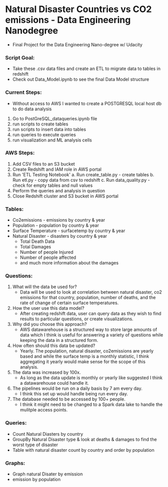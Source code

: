 # Natural Disaster Countries vs CO2 emissions - Data Engineering Nanodegree
- Final Project for the Data Engineering Nano-degree w/ Udacity

### Script Goal: 
- Take these .csv data files and create an ETL to migrate data to tables in redshift 
- Check out Data_Model.ipynb to see the final Data Model structure

### Current Steps: 
- Without access to AWS I wanted to create a POSTGRESQL local host db to do data analysis
1. Go to PostGreSQL_dataqueries.ipynb file 
2. run scripts to create tables
3. run scripts to insert data into tables 
4. run queries to execute queries 
5. run visualization and ML analysis cells

### AWS Steps: 
1. Add CSV files to an S3 bucket
1. Create Redshift and IAM role in AWS portal
2. Run 'ETL Testing Notebook'
    a. Run create_table.py - create tables
    b. Run etl.py - copy data from csv to redshift
    c. Run data_quality.py - check for empty tables and null values 
3. Perform the queries and analysis in question 
4. Close Redshift cluster and S3 bucket in AWS portal

### Tables: 
- Co2emissions - emissions by country & year 
- Population - population by country & year 
- Surface Temperature - surfacetemp by country & year 
- Natural Disaster - disasters by country & year 
    - Total Death Data 
    - Total Damages
    - Number of people Injured 
    - Number of people affected
    - and much more information about the damages 

### Questions: 
1. What will the data be used for? 
    - Data will be used to look at correlation between natural disaster, co2 emissions for that country, population, number of deaths, and the rate of change of certain surface temperatures. 
2. How the user use this data model?
    - After creating redshift data, user can query data as they wish to find results to particular questions, or create visualizations. 
3. Why did you choose this approach? 
    - AWS datawarehouse is a structured way to store large amounts of data which I think is useful for answering a variety of questions while keeping the data in a structured form. 
4. How often should this data be updated? 
    - Yearly. The population, natural disaster, co2emissions are yearly based and while the surface temp is a monthly statistic, I think aggregating it yearly would make sense for the scope of this analysis.  
5. The data was increased by 100x.
    - As long as the data update is monthly or yearly like suggested I think a datawarehouse could handle it. 
6. The pipelines would be run on a daily basis by 7 am every day.
    - I think this set up would handle being run every day. 
7. The database needed to be accessed by 100+ people. 
    - I think it might need to be changed to a Spark data lake to handle the mulitple access points. 

### Queries: 
- Count Natural Diasters by country
- GroupBy Natural Disaster type & look at deaths & damages to find the worst type of disaster 
- Table with natural disaster count by country and order by population 

### Graphs: 
- Graph natural Disater by emission
- emission by population 

